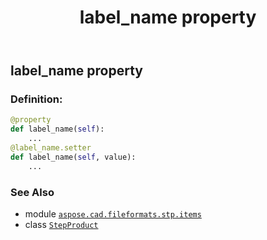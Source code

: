 ﻿---
title: label_name property
second_title: Aspose.CAD for Python via .NET API References
description: 
type: docs
weight: 60
url: /aspose.cad.fileformats.stp.items/stepproduct/label_name/
is_root: false
---

## label_name property

### Definition:
```python
@property
def label_name(self):
    ...
@label_name.setter
def label_name(self, value):
    ...
```

### See Also
* module [`aspose.cad.fileformats.stp.items`](../../)
* class [`StepProduct`](/cad/python-net/aspose.cad.fileformats.stp.items/stepproduct)
